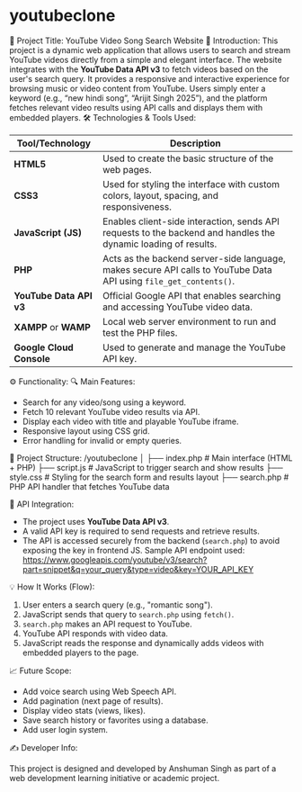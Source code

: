 # youtubeclone
 📄 Project Title: YouTube Video Song Search Website
📌 Introduction:
This project is a dynamic web application that allows users to search and stream YouTube videos directly from a simple and elegant interface. The website integrates with the **YouTube Data API v3** to fetch videos based on the user's search query. It provides a responsive and interactive experience for browsing music or video content from YouTube.
Users simply enter a keyword (e.g., “new hindi song”, “Arijit Singh 2025”), and the platform fetches relevant video results using API calls and displays them with embedded players.
🛠️ Technologies & Tools Used:

| Tool/Technology          | Description                                                                                                       |
| ------------------------ | ----------------------------------------------------------------------------------------------------------------- |
| **HTML5**                | Used to create the basic structure of the web pages.                                                              |
| **CSS3**                 | Used for styling the interface with custom colors, layout, spacing, and responsiveness.                           |
| **JavaScript (JS)**      | Enables client-side interaction, sends API requests to the backend and handles the dynamic loading of results.    |
| **PHP**                  | Acts as the backend server-side language, makes secure API calls to YouTube Data API using `file_get_contents()`. |
| **YouTube Data API v3**  | Official Google API that enables searching and accessing YouTube video data.                                      |
| **XAMPP** or **WAMP**    | Local web server environment to run and test the PHP files.                                                       |
| **Google Cloud Console** | Used to generate and manage the YouTube API key.                                                                  |

⚙️ Functionality:
🔍 Main Features:
* Search for any video/song using a keyword.
* Fetch 10 relevant YouTube video results via API.
* Display each video with title and playable YouTube iframe.
* Responsive layout using CSS grid.
* Error handling for invalid or empty queries.


📁 Project Structure:
/youtubeclone
│
├── index.php         # Main interface (HTML + PHP)
├── script.js         # JavaScript to trigger search and show results
├── style.css         # Styling for the search form and results layout
├── search.php        # PHP API handler that fetches YouTube data


🔐 API Integration:
* The project uses **YouTube Data API v3**.
* A valid API key is required to send requests and retrieve results.
* The API is accessed securely from the backend (`search.php`) to avoid exposing the key in frontend JS.
Sample API endpoint used:
https://www.googleapis.com/youtube/v3/search?part=snippet&q=your_query&type=video&key=YOUR_API_KEY

💡 How It Works (Flow):
1. User enters a search query (e.g., "romantic song").
2. JavaScript sends that query to `search.php` using `fetch()`.
3. `search.php` makes an API request to YouTube.
4. YouTube API responds with video data.
5. JavaScript reads the response and dynamically adds videos with embedded players to the page.


📈 Future Scope:
* Add voice search using Web Speech API.
* Add pagination (next page of results).
* Display video stats (views, likes).
* Save search history or favorites using a database.
* Add user login system.

✍️ Developer Info:

This project is designed and developed by Anshuman Singh as part of a web development learning initiative or academic project.

